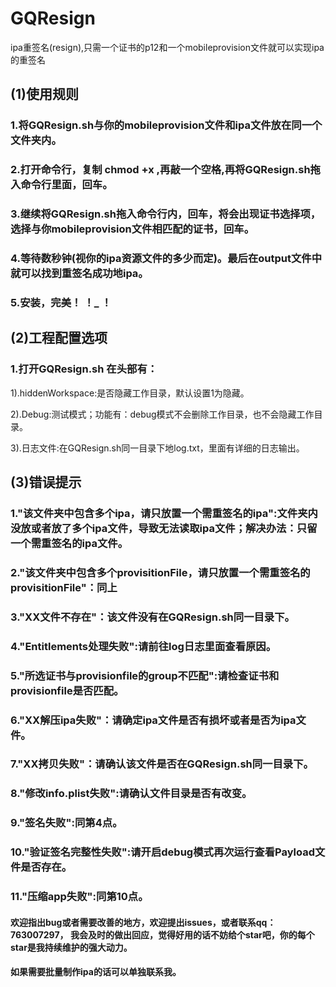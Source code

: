 # GQResign
ipa重签名(resign),只需一个证书的p12和一个mobileprovision文件就可以实现ipa的重签名

## (1)使用规则

### 1.将GQResign.sh与你的mobileprovision文件和ipa文件放在同一个文件夹内。

### 2.打开命令行，复制 chmod +x ,再敲一个空格,再将GQResign.sh拖入命令行里面，回车。

### 3.继续将GQResign.sh拖入命令行内，回车，将会出现证书选择项，选择与你mobileprovision文件相匹配的证书，回车。

### 4.等待数秒钟(视你的ipa资源文件的多少而定)。最后在output文件中就可以找到重签名成功地ipa。

### 5.安装，完美！  ！_ ！

## (2)工程配置选项

### 1.打开GQResign.sh 在头部有：

1).hiddenWorkspace:是否隐藏工作目录，默认设置1为隐藏。

2).Debug:测试模式；功能有：debug模式不会删除工作目录，也不会隐藏工作目录。

3).日志文件:在GQResign.sh同一目录下地log.txt，里面有详细的日志输出。

## (3)错误提示
### 1."该文件夹中包含多个ipa，请只放置一个需重签名的ipa":文件夹内没放或者放了多个ipa文件，导致无法读取ipa文件；解决办法：只留一个需重签名的ipa文件。

### 2."该文件夹中包含多个provisitionFile，请只放置一个需重签名的provisitionFile"：同上

### 3."XX文件不存在"：该文件没有在GQResign.sh同一目录下。

### 4."Entitlements处理失败":请前往log日志里面查看原因。

### 5."所选证书与provisionfile的group不匹配":请检查证书和provisionfile是否匹配。

### 6."XX解压ipa失败"：请确定ipa文件是否有损坏或者是否为ipa文件。

### 7."XX拷贝失败"：请确认该文件是否在GQResign.sh同一目录下。

### 8."修改info.plist失败":请确认文件目录是否有改变。

### 9."签名失败":同第4点。

### 10."验证签名完整性失败":请开启debug模式再次运行查看Payload文件是否存在。

### 11."压缩app失败":同第10点。

#### 欢迎指出bug或者需要改善的地方，欢迎提出issues，或者联系qq：763007297， 我会及时的做出回应，觉得好用的话不妨给个star吧，你的每个star是我持续维护的强大动力。
#### 如果需要批量制作ipa的话可以单独联系我。